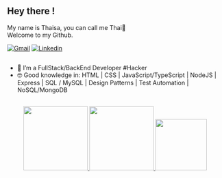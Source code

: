 ## Hey there ! <br>
My name is Thaisa, you can call me Thai🌱<br>
Welcome to my Github.

<div>
  <a href="mailto: thaisacontar@gmail.com"><img src="https://img.shields.io/badge/Gmail-red?style=flat&logo=Gmail&logoColor=white" alt="Gmail" /></a>
  <a href="https://www.linkedin.com/in/thaisacontar/" target="_blank"><img src="https://img.shields.io/badge/LinkedIn-blue?style=flat&logo=linkedin&labelColor=blue" alt="Linkedin" /></a>
</div>

##

- 🔭 I’m a FullStack/BackEnd Developer #Hacker
- 🤓 Good knowledge in: HTML | CSS | JavaScript/TypeScript | NodeJS | Express | SQL / MySQL | Design Patterns | Test Automation | NoSQL/MongoDB

##

<div display:inline_block align="center">
  <a href="https://github.com/thaisacontar">
  <img height="150em" src="https://github-readme-stats-git-masterrstaa-rickstaa.vercel.app/api?username=thaisacontar&show_icons=true&theme=dark&include_all_commits=true&count_private=true">
  
  <img height="150em" src="https://github-readme-stats-git-masterrstaa-rickstaa.vercel.app/api/top-langs/?username=thaisacontar&layout=compact&langs_count=7&theme=dark"> 
     <img height="120em" src="https://i.pinimg.com/originals/41/7e/be/417ebee986aec41629278b1e04cfbfe9.gif">
    </div>
      <br>
    </div>
